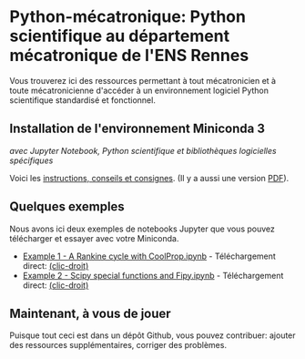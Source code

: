 # Python-mécatronique: Python scientifique au département mécatronique de l'ENS Rennes

Vous trouverez ici des ressources permettant à tout mécatronicien et à toute mécatronicienne d'accéder à un environnement logiciel Python scientifique standardisé et fonctionnel.

## Installation de l'environnement Miniconda 3

*avec Jupyter Notebook, Python scientifique et bibliothèques logicielles spécifiques*

Voici les [instructions, conseils et consignes](mektro2021_2022_installation_scientific_python_gfm.md). (Il y a aussi une version [PDF](mektro2021_2022_installation_scientific_python_gfm.pdf)).

## Quelques exemples

Nous avons ici deux exemples de notebooks Jupyter que vous pouvez télécharger et essayer avec votre Miniconda.

- [Example 1 - A Rankine cycle with CoolProp.ipynb](./Example%201%20-%20A%20Rankine%20cycle%20with%20CoolProp.ipynb) - Téléchargement direct: [(clic-droit)](https://raw.githubusercontent.com/mhvwerts/Python-mecatronique/master/Example%201%20-%20A%20Rankine%20cycle%20with%20CoolProp.ipynb)
- [Example 2 - Scipy special functions and Fipy.ipynb](./Example%202%20-%20Scipy%20special%20functions%20and%20Fipy.ipynb) - Téléchargement direct: [(clic-droit)](https://raw.githubusercontent.com/mhvwerts/Python-mecatronique/master/Example%202%20-%20Scipy%20special%20functions%20and%20Fipy.ipynb)

## Maintenant, à vous de jouer

Puisque tout ceci est dans un dépôt Github, vous pouvez contribuer: ajouter des ressources supplémentaires, corriger des problèmes.



